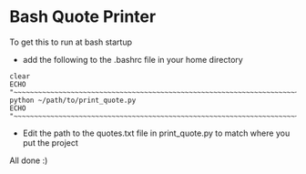 # Bash Quote Printer
To get this to run at bash startup 
*	add the following to the .bashrc file in your home directory 

```
clear
ECHO "~~~~~~~~~~~~~~~~~~~~~~~~~~~~~~~~~~~~~~~~~~~~~~~~~~~~~~~~~~~~~~~~~~~~~~~~"
python ~/path/to/print_quote.py
ECHO "~~~~~~~~~~~~~~~~~~~~~~~~~~~~~~~~~~~~~~~~~~~~~~~~~~~~~~~~~~~~~~~~~~~~~~~~"
```

*	Edit the path to the quotes.txt file in print_quote.py to match where you put the project


All done :)